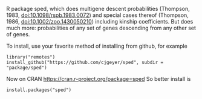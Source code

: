R package sped, which does multigene descent probabilities
(Thompson, 1983, [doi:10.1098/rspb.1983.0072](https://royalsocietypublishing.org/doi/10.1098/rspb.1983.0072))
and special cases thereof
(Thompson, 1986, [doi:10.1002/zoo.1430050210](https://onlinelibrary.wiley.com/doi/abs/10.1002/zoo.1430050210))
including kinship coefficients.  But does much more:
probabilities of any set of genes descending from any other
set of genes.

To install, use your favorite method of installing from github, for example

    library("remotes")
    install_github("https://github.com/cjgeyer/sped", subdir = "package/sped")

Now on CRAN https://cran.r-project.org/package=sped
So better install is

    install.packages("sped")

